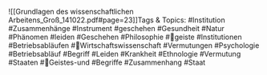 
![[Grundlagen des wissenschaftlichen Arbeitens_Groß_141022.pdf#page=23]]Tags & Topics:
   #Institution
   #Zusammenhänge
   #Instrument
   #geschehen
   #Gesundheit
   #Natur
   #Phänomen
   #leiden
   #Geschehen
   #Philosophie
   #geiste
   #Institutionen
   #Betriebsabläufen
   #Wirtschaftswissenschaft
   #Vermutungen
   #Psychologie
   #Betriebsabläuf
   #Begriff
   #Leiden
   #Krankheit
   #Ethnologie
   #Vermutung
   #Staaten
   #Geistes-und
   #Begriffe
   #Zusammenhang
   #Staat